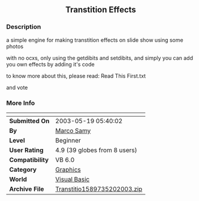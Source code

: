 ﻿<div align="center">

## Transtition Effects


</div>

### Description

a simple engine for making transtition effects on slide show using some photos

with no ocxs, only using the getdibits and setdibits, and simply you can add you own effects by adding it's code

to know more about this, please read: Read This First.txt

and vote
 
### More Info
 


<span>             |<span>
---                |---
**Submitted On**   |2003-05-19 05:40:02
**By**             |[Marco Samy](https://github.com/Planet-Source-Code/PSCIndex/blob/master/ByAuthor/marco-samy.md)
**Level**          |Beginner
**User Rating**    |4.9 (39 globes from 8 users)
**Compatibility**  |VB 6\.0
**Category**       |[Graphics](https://github.com/Planet-Source-Code/PSCIndex/blob/master/ByCategory/graphics__1-46.md)
**World**          |[Visual Basic](https://github.com/Planet-Source-Code/PSCIndex/blob/master/ByWorld/visual-basic.md)
**Archive File**   |[Transtitio1589735202003\.zip](https://github.com/Planet-Source-Code/marco-samy-transtition-effects__1-45586/archive/master.zip)








